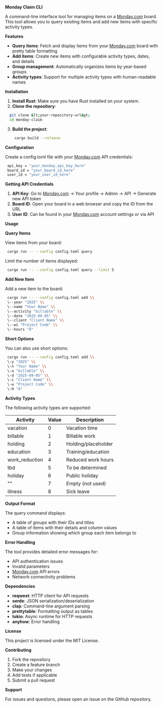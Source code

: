 **Monday Claim CLI**

A command-line interface tool for managing items on a [Monday.com](https://monday.com/) board. This tool allows you to query existing items and add new items with specific activity types.

**Features**

- **Query items**: Fetch and display items from your [Monday.com](https://monday.com/) board with pretty table formatting
- **Add items**: Create new items with configurable activity types, dates, and details
- **Group management**: Automatically organizes items by year-based groups
- **Activity types**: Support for multiple activity types with human-readable names

**Installation**

1. **Install Rust**: Make sure you have Rust installed on your system.
2. **Clone the repository**:

  ```bash
    git clone &lt;your-repository-url&gt;
    cd monday-claim
  ```

3. **Build the project**:

   ```bash
    cargo build --release
   ```

**Configuration**

Create a config.toml file with your [Monday.com](https://monday.com/) API credentials:

   ```bash
    api_key = "your_monday_api_key_here"
    board_id = "your_board_id_here"
    user_id = "your_user_id_here"
   ```

**Getting API Credentials**

1. **API Key**: Go to [Monday.com](https://monday.com/) → Your profile → Admin → API → Generate new API token
2. **Board ID**: Open your board in a web browser and copy the ID from the URL
3. **User ID**: Can be found in your [Monday.com](https://monday.com/) account settings or via API

**Usage**

**Query Items**

View items from your board:

   ```bash
    cargo run -- --config config.toml query
   ```

Limit the number of items displayed:

   ```bash
    cargo run -- --config config.toml query --limit 5
   ```

**Add New Item**

Add a new item to the board:

   ```bash
    cargo run -- --config config.toml add \\
    \--year "2025" \\
    \--name "Your Name" \\
    \--activity "billable" \\
    \--date "2025-09-05" \\
    \--client "Client Name" \\
    \--wi "Project Code" \\
    \--hours "8"
   ```

**Short Options**

You can also use short options:

   ```bash
    cargo run -- --config config.toml add \\
    \-y "2025" \\
    \-n "Your Name" \\
    \-a "billable" \\
    \-d "2025-09-05" \\
    \-c "Client Name" \\
    \-w "Project Code" \\
    \-H "8"
   ```
   
**Activity Types**

The following activity types are supported:

| Activity | Value | Description |
| --- | --- | --- |
| vacation | 0   | Vacation time |
| billable | 1   | Billable work |
| holding | 2   | Holding/placeholder |
| education | 3   | Training/education |
| work_reduction | 4   | Reduced work hours |
| tbd | 5   | To be determined |
| holiday | 6   | Public holiday |
| ""  | 7   | Empty (not used) |
| illness | 8   | Sick leave |

**Output Format**

The query command displays:

- A table of groups with their IDs and titles
- A table of items with their details and column values
- Group information showing which group each item belongs to

**Error Handling**

The tool provides detailed error messages for:

- API authentication issues
- Invalid parameters
- [Monday.com](https://monday.com/) API errors
- Network connectivity problems

**Dependencies**

- **reqwest**: HTTP client for API requests
- **serde**: JSON serialization/deserialization
- **clap**: Command-line argument parsing
- **prettytable**: Formatting output as tables
- **tokio**: Async runtime for HTTP requests
- **anyhow**: Error handling

**License**

This project is licensed under the MIT License.

**Contributing**

1. Fork the repository
2. Create a feature branch
3. Make your changes
4. Add tests if applicable
5. Submit a pull request

**Support**

For issues and questions, please open an issue on the GitHub repository.
